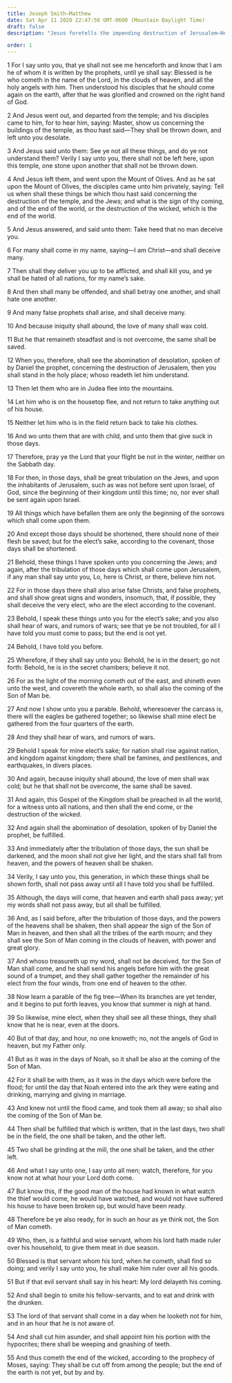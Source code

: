 ```yaml
---
title: Joseph Smith—Matthew
date: Sat Apr 11 2020 22:47:58 GMT-0600 (Mountain Daylight Time)
draft: false
description: "Jesus foretells the impending destruction of Jerusalem—He also discourses on the Second Coming of the Son of Man, and the destruction of the wicked."

order: 1
---
```

    
1 For I say unto you, that ye shall not see me henceforth and know that I am he of whom it is written by the prophets, until ye shall say: Blessed is he who cometh in the name of the Lord, in the clouds of heaven, and all the holy angels with him. Then understood his disciples that he should come again on the earth, after that he was glorified and crowned on the right hand of God.

2 And Jesus went out, and departed from the temple; and his disciples came to him, for to hear him, saying: Master, show us concerning the buildings of the temple, as thou hast said—They shall be thrown down, and left unto you desolate.

3 And Jesus said unto them: See ye not all these things, and do ye not understand them? Verily I say unto you, there shall not be left here, upon this temple, one stone upon another that shall not be thrown down.

4 And Jesus left them, and went upon the Mount of Olives. And as he sat upon the Mount of Olives, the disciples came unto him privately, saying: Tell us when shall these things be which thou hast said concerning the destruction of the temple, and the Jews; and what is the sign of thy coming, and of the end of the world, or the destruction of the wicked, which is the end of the world.

5 And Jesus answered, and said unto them: Take heed that no man deceive you.

6 For many shall come in my name, saying—I am Christ—and shall deceive many.

7 Then shall they deliver you up to be afflicted, and shall kill you, and ye shall be hated of all nations, for my name’s sake.

8 And then shall many be offended, and shall betray one another, and shall hate one another.

9 And many false prophets shall arise, and shall deceive many.

10 And because iniquity shall abound, the love of many shall wax cold.

11 But he that remaineth steadfast and is not overcome, the same shall be saved.

12 When you, therefore, shall see the abomination of desolation, spoken of by Daniel the prophet, concerning the destruction of Jerusalem, then you shall stand in the holy place; whoso readeth let him understand.

13 Then let them who are in Judea flee into the mountains.

14 Let him who is on the housetop flee, and not return to take anything out of his house.

15 Neither let him who is in the field return back to take his clothes.

16 And wo unto them that are with child, and unto them that give suck in those days.

17 Therefore, pray ye the Lord that your flight be not in the winter, neither on the Sabbath day.

18 For then, in those days, shall be great tribulation on the Jews, and upon the inhabitants of Jerusalem, such as was not before sent upon Israel, of God, since the beginning of their kingdom until this time; no, nor ever shall be sent again upon Israel.

19 All things which have befallen them are only the beginning of the sorrows which shall come upon them.

20 And except those days should be shortened, there should none of their flesh be saved; but for the elect’s sake, according to the covenant, those days shall be shortened.

21 Behold, these things I have spoken unto you concerning the Jews; and again, after the tribulation of those days which shall come upon Jerusalem, if any man shall say unto you, Lo, here is Christ, or there, believe him not.

22 For in those days there shall also arise false Christs, and false prophets, and shall show great signs and wonders, insomuch, that, if possible, they shall deceive the very elect, who are the elect according to the covenant.

23 Behold, I speak these things unto you for the elect’s sake; and you also shall hear of wars, and rumors of wars; see that ye be not troubled, for all I have told you must come to pass; but the end is not yet.

24 Behold, I have told you before.

25 Wherefore, if they shall say unto you: Behold, he is in the desert; go not forth: Behold, he is in the secret chambers; believe it not.

26 For as the light of the morning cometh out of the east, and shineth even unto the west, and covereth the whole earth, so shall also the coming of the Son of Man be.

27 And now I show unto you a parable. Behold, wheresoever the carcass is, there will the eagles be gathered together; so likewise shall mine elect be gathered from the four quarters of the earth.

28 And they shall hear of wars, and rumors of wars.

29 Behold I speak for mine elect’s sake; for nation shall rise against nation, and kingdom against kingdom; there shall be famines, and pestilences, and earthquakes, in divers places.

30 And again, because iniquity shall abound, the love of men shall wax cold; but he that shall not be overcome, the same shall be saved.

31 And again, this Gospel of the Kingdom shall be preached in all the world, for a witness unto all nations, and then shall the end come, or the destruction of the wicked.

32 And again shall the abomination of desolation, spoken of by Daniel the prophet, be fulfilled.

33 And immediately after the tribulation of those days, the sun shall be darkened, and the moon shall not give her light, and the stars shall fall from heaven, and the powers of heaven shall be shaken.

34 Verily, I say unto you, this generation, in which these things shall be shown forth, shall not pass away until all I have told you shall be fulfilled.

35 Although, the days will come, that heaven and earth shall pass away; yet my words shall not pass away, but all shall be fulfilled.

36 And, as I said before, after the tribulation of those days, and the powers of the heavens shall be shaken, then shall appear the sign of the Son of Man in heaven, and then shall all the tribes of the earth mourn; and they shall see the Son of Man coming in the clouds of heaven, with power and great glory.

37 And whoso treasureth up my word, shall not be deceived, for the Son of Man shall come, and he shall send his angels before him with the great sound of a trumpet, and they shall gather together the remainder of his elect from the four winds, from one end of heaven to the other.

38 Now learn a parable of the fig tree—When its branches are yet tender, and it begins to put forth leaves, you know that summer is nigh at hand.

39 So likewise, mine elect, when they shall see all these things, they shall know that he is near, even at the doors.

40 But of that day, and hour, no one knoweth; no, not the angels of God in heaven, but my Father only.

41 But as it was in the days of Noah, so it shall be also at the coming of the Son of Man.

42 For it shall be with them, as it was in the days which were before the flood; for until the day that Noah entered into the ark they were eating and drinking, marrying and giving in marriage.

43 And knew not until the flood came, and took them all away; so shall also the coming of the Son of Man be.

44 Then shall be fulfilled that which is written, that in the last days, two shall be in the field, the one shall be taken, and the other left.

45 Two shall be grinding at the mill, the one shall be taken, and the other left.

46 And what I say unto one, I say unto all men; watch, therefore, for you know not at what hour your Lord doth come.

47 But know this, if the good man of the house had known in what watch the thief would come, he would have watched, and would not have suffered his house to have been broken up, but would have been ready.

48 Therefore be ye also ready, for in such an hour as ye think not, the Son of Man cometh.

49 Who, then, is a faithful and wise servant, whom his lord hath made ruler over his household, to give them meat in due season.

50 Blessed is that servant whom his lord, when he cometh, shall find so doing; and verily I say unto you, he shall make him ruler over all his goods.

51 But if that evil servant shall say in his heart: My lord delayeth his coming.

52 And shall begin to smite his fellow-servants, and to eat and drink with the drunken.

53 The lord of that servant shall come in a day when he looketh not for him, and in an hour that he is not aware of.

54 And shall cut him asunder, and shall appoint him his portion with the hypocrites; there shall be weeping and gnashing of teeth.

55 And thus cometh the end of the wicked, according to the prophecy of Moses, saying: They shall be cut off from among the people; but the end of the earth is not yet, but by and by.
